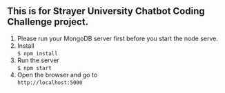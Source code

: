 ## This is for Strayer University Chatbot Coding Challenge project.
1. Please run your MongoDB server first before you start the node serve.<br>
2. Install<br>
    ``` $ npm install          ```<br>
3. Run the server<br>
    ``` $ npm start            ```<br>
4. Open the browser and go to<br>
    ``` http://localhost:5000  ```<br>

